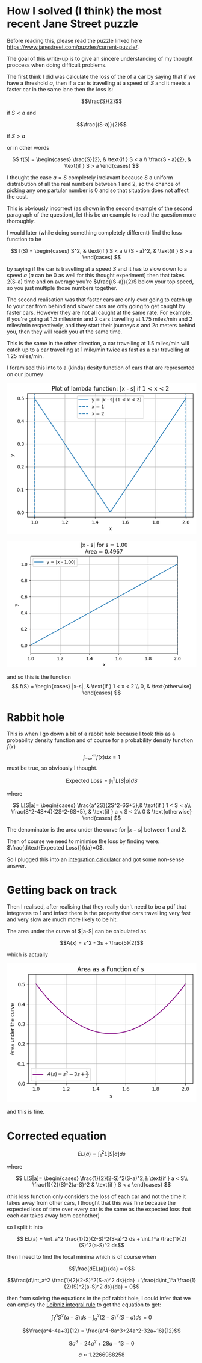 # How I solved (I think) the most recent Jane Street puzzle

Before reading this, please read the puzzle linked here https://www.janestreet.com/puzzles/current-puzzle/.

The goal of this write-up is to give an sincere understanding of my thought proccess when doing difficult problems.

The first think I did was calculate the loss of the of a car by saying that if we have a threshold *a*, then if a car is travelling at a speed of *S* and it meets a faster car in the same lane then the loss is:

$$\frac{S}{2}$$

if $S<a$ and 

$$\frac{(S-a)}{2}$$

if $S>a$

or in other words

$$
f(S) = 
\begin{cases}
\frac{S}{2}, & \text{if } S < a \\
\frac{S - a}{2}, & \text{if } S > a
\end{cases}
$$

I thought the case $a=S$ completely irrelavant because $S$ a uniform distrabution of all the real numbers between 1 and 2, so the chance of picking any one partular number is 0 and so that situation does not affect the cost.

This is obviously incorrect (as shown in the second example of the second paragraph of the question), let this be an example to read the question more thoroughly.

I would later (while doing something completely different) find the loss function to be 

$$
f(S) = 
\begin{cases}
S^2, & \text{if } S < a \\
(S - a)^2, & \text{if } S > a
\end{cases}
$$

by saying if the car is travelling at a speed *S* and it has to slow down to a speed *a* (*a* can be $0$ as well for this thought experiment) then that takes 2(S-a) time and on average you're $\frac{(S-a)}{2}$ below your top speed, so you just multiple those numbers together.

The second realisation was that faster cars are only ever going to catch up to your car from behind and slower cars are only going to get caught by faster cars. However they are not all caught at the same rate. For example, if you're going at 1.5 miles/min and 2 cars travelling at 1.75 miles/min and 2 miles/min respectively, and they start their journeys $n$ and $2n$ meters behind you, then they will reach you at the same time.

This is the same in the other direction, a car travelling at 1.5 miles/min will catch up to a car travelling at 1 mile/min twice as fast as a car travelling at 1.25 miles/min.

I foramised this into to a (kinda) desity function of cars that are represented on our journey

![alt text](image-1.png)

![Animated Function](animated_function.gif)

and so this is the function 
$$
f(S) = 
\begin{cases}
|x-s|, & \text{if } 1 < x < 2 \\
0, & \text{otherwise}
\end{cases}
$$

# Rabbit hole

This is when I go down a bit of a rabbit hole because I took this as a probability density function and of course for a probability density function $f(x)$ $$\int_{-\infty}^\infty f(x)dx = 1$$ must be true, so obviously I thought.

$$\text{Expected Loss} = \int_{1}^{2}L[S|a]dS$$

where

$$
    L[S|a]= 
\begin{cases}
    \frac{a^2S}{2S^2-6S+5},& \text{if } 1 < S < a\\
    \frac{S^2-4S+4}{2S^2-6S+5},              & \text{if } a < S < 2\\
    0 & \text{otherwise}
\end{cases}
$$

The denominator is the area under the curve for $|x-s|$ between 1 and 2.

Then of course we need to minimise the loss by finding were: $\frac{d\text{Expected Loss}}{da}=0$.

So I plugged this into an [integration calculator](https://www.integral-calculator.com/) and got some non-sense answer.

# Getting back on track 

Then I realised, after realising that they really don't need to be a pdf that integrates to 1 and infact there is the property that cars travelling very fast and very slow are much more likely to be hit.

The area under the curve of $|a-S| can be calculated as 

$$A(x) = s^2 - 3s + \frac{5}{2}$$

which is actually 

![alt text](image-2.png)

and this is fine.

# Corrected equation

$$EL(a) = \int_{1}^2L[S|a]ds$$

where

$$
    L[S|a]= 
\begin{cases}
    \frac{1}{2}(2-S)^2(S-a)^2,& \text{if } a < S\\
    \frac{1}{2}(S)^2(a-S)^2            & \text{if } S < a
\end{cases}
$$

(this loss function only considers the loss of each car and not the time it takes away from other cars, I thought that this was fine because the expected loss of time over every car is the same as the expected loss that each car takes away from eachother)

so I split it into 

$$ EL(a) = \int_a^2   \frac{1}{2}(2-S)^2(S-a)^2 ds + \int_1^a \frac{1}{2}(S)^2(a-S)^2 ds$$

then I need to find the local minima which is of course when 

$$\frac{dEL(a)}{da} = 0$$

$$\frac{d\int_a^2   \frac{1}{2}(2-S)^2(S-a)^2 ds}{da} + \frac{d\int_1^a \frac{1}{2}(S)^2(a-S)^2 ds}{da} = 0$$

then from solving the equations in the pdf rabbit hole, I could infer that we can employ the [Leibniz integral rule](https://en.wikipedia.org/wiki/Leibniz_integral_rule)
to get the equation to get:

$$\int_{1}^{a}S^2(a-S)ds -\int_{a}^2(2-S)^2(S-a)ds = 0$$

$$\frac{a^4-4a+3}{12} = \frac{a^4-8a^3+24a^2-32a+16}{12}$$

$$8a^3-24a^2+28a-13 = 0$$

$$a \approx 1.2266988258$$

